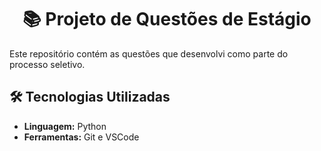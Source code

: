 <h1 align="center"> 📚 Projeto de Questões de Estágio </h1>

Este repositório contém as questões que desenvolvi como parte do processo seletivo. 

## 🛠️ Tecnologias Utilizadas

- **Linguagem:** Python
- **Ferramentas:** Git e VSCode
